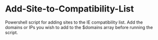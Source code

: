 # Add-Site-to-Compatibility-List
Powershell script for adding sites to the IE compatibility list. Add the domains or IPs you wish to add to the $domains array before running the script.
